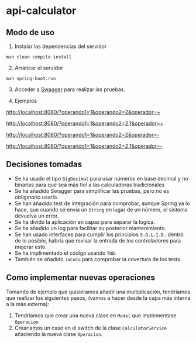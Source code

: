 # api-calculator

## Modo de uso

1. Instalar las dependencias del servidor

```shell
mvn clean compile install
```

2. Arrancar el servidor

```shell
mvn spring-boot:run
```

3. Acceder a [Swagger](http://localhost:8080/swagger-ui.html) para realizar las pruebas.

4. Ejemplos

[http://localhost:8080/?operando1=1&operando2=2&operador=+](http://localhost:8080/?operando1=1&operando2=2&operador=+)

[http://localhost:8080/?operando1=1&operando2=2.1&operador=+](http://localhost:8080/?operando1=1&operando2=2.1&operador=+)

[http://localhost:8080/?operando1=1&operando2=2&operador=-](http://localhost:8080/?operando1=1&operando2=2&operador=-)

[http://localhost:8080/?operando1=1&operando2=2.1&operador=-](http://localhost:8080/?operando1=1&operando2=2.1&operador=-)

## Decisiones tomadas

- Se ha usado el tipo `BigDecimal` para usar números en base decimal y no binarias para que sea más fiel a las
  calculadoras tradicionales
- Se ha añadido Swagger para simplificar las pruebas, pero no es obligatorio usarlo.
- Se han añadido test de integración para comprobar, aunque Spring ya lo hace, que cuando se envia un `String` en lugar
  de un número, el sistema devuelva un error.
- Se ha divido la aplicación en capas para separar la logica.
- Se ha añadido un log para facilitar su posterior mantenimiento.
- Se han usado interfaces para cumplir los principios `S.O.L.I.D.` dentro de lo posible,
  habría que revisar la entrada de los controladores para mejorar esto.
- Se ha implimentado el código usando `TDD`.
- También se añadido `JaCoCo` para comprobar la covertura de los tests.

## Como implementar nuevas operaciones

Tomando de ejemplo que quisieramos añadir una multiplicación, tendríamos que realizar los siguientes pasos, (vamos a hacer desde la capa más interna a la más externa):

1. Tendriamos que crear una nueva clase en `Model` que implementase `Operacion`
2. Creariamos un caso en el switch de la clase `CalculatorService` añadiendo la nueva clase `Operacion`.
